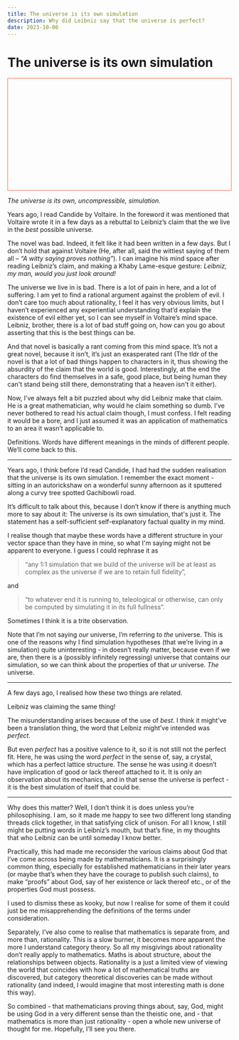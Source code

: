 ```yaml
---
title: The universe is its own simulation
description: Why did Leibniz say that the universe is perfect?
date: 2023-10-06
---
```


# The universe is its own simulation

<script setup>
import { onMounted } from "vue";
import { load } from "./js/univ-sketch.ts";

onMounted(load);
</script>

<style module>
#canvas-parent {
    aspect-ratio: 2/1;
    min-height: 200px;
    border: 1px solid tomato;
}
</style>

<div id="canvas-parent"></div>

_The universe is its own, uncompressible, simulation._

Years ago, I read Candide by Voltaire. In the foreword it was mentioned that
Voltaire wrote it in a few days as a rebuttal to Leibniz’s claim that the we
live in the _best_ possible universe.

The novel was bad. Indeed, it felt like it had been written in a few days. But I
don’t hold that against Voltaire (He, after all, said the wittiest saying of
them all – _“A witty saying proves nothing”_). I can imagine his mind space
after reading Leibniz’s claim, and making a Khaby Lame-esque gesture: _Leibniz,
my man, would you just look around!_

The universe we live in is bad. There is a lot of pain in here, and a lot of
suffering. I am yet to find a rational argument against the problem of evil. I
don’t care too much about rationality, I feel it has very obvious limits, but I
haven’t experienced any experiential understanding that’d explain the existence
of evil either yet, so I can see myself in Voltaire’s mind space. Leibniz,
brother, there is a lot of bad stuff going on, how can you go about asserting
that this is the best things can be.

And that novel is basically a rant coming from this mind space. It’s not a great
novel, because it isn’t, it’s just an exasperated rant (The tldr of the novel is
that a lot of bad things happen to characters in it, thus showing the absurdity
of the claim that the world is good. Interestingly, at the end the characters do
find themselves in a safe, good place, but being human they can't stand being
still there, demonstrating that a heaven isn't it either).

Now, I’ve always felt a bit puzzled about why did Leibniz make that claim. He is
a great mathematician, why would he claim something so dumb. I’ve never bothered
to read his actual claim though, I must confess. I felt reading it would be a
bore, and I just assumed it was an application of mathematics to an area it
wasn’t applicable to.

Definitions. Words have different meanings in the minds of different people.
We’ll come back to this.

---

Years ago, I think before I’d read Candide, I had had the sudden realisation
that the universe is its own simulation. I remember the exact moment - sitting
in an autorickshaw on a wonderful sunny afternoon as it sputtered along a curvy
tree spotted Gachibowli road.

It’s difficult to talk about this, because I don’t know if there is anything
much more to say about it: The universe is its own simulation, that's just it.
The statement has a self-sufficient self-explanatory factual quality in my mind.

I realise though that maybe these words have a different structure in your
vector space than they have in mine, so what I'm saying might not be apparent to
everyone. I guess I could rephrase it as

> “any 1:1 simulation that we build of the universe will be at least as complex
> as the universe if we are to retain full fidelity”,

and

> “to whatever end it is running to, teleological or otherwise, can only be
> computed by simulating it in its full fullness”.

Sometimes I think it is a trite observation.

Note that I’m not saying _our_ universe, I’m referring to _the_ universe. This
is one of the reasons why I find simulation hypotheses (that we’re living in a
simulation) quite uninteresting - in doesn’t really matter, because even if we
are, then there is a (possibly infinitely regressing) universe that contains our
simulation, so we can think about the properties of that _ur_ universe. _The_
universe.

---

A few days ago, I realised how these two things are related.

Leibniz was claiming the same thing!

The misunderstanding arises because of the use of _best_. I think it might’ve
been a translation thing, the word that Leibniz might’ve intended was _perfect_.

But even _perfect_ has a positive valence to it, so it is not still not the
perfect fit. Here, he was using the word _perfect_ in the sense of, say, a
crystal, which has a perfect lattice structure. The sense he was using it
doesn’t have implication of good or lack thereof attached to it. It is only an
observation about its mechanics, and in that sense the universe is perfect - it
is the best simulation of itself that could be.

---

Why does this matter? Well, I don’t think it is does unless you’re
philosophising. I am, so it made me happy to see two different long standing
threads click together, in that satisfying click of unison. For all I know, I
still might be putting words in Leibniz’s mouth, but that’s fine, in my thoughts
that who Leibniz can be until someday I know better.

Practically, this had made me reconsider the various claims about God that I’ve
come across being made by mathematicians. It is a surprisingly common thing,
especially for established mathematicians in their later years (or maybe that’s
when they have the courage to publish such claims), to make “proofs” about God,
say of her existence or lack thereof etc., or of the properties God must
possess.

I used to dismiss these as kooky, but now I realise for some of them it could
just be me misapprehending the definitions of the terms under consideration.

Separately, I’ve also come to realise that mathematics is separate from, and
more than, rationality. This is a slow burner, it becomes more apparent the more
I understand category theory. So all my misgivings about rationality don’t
really apply to mathematics. Maths is about structure, about the relationships
between objects. Rationality is a just a limited view of viewing the world that
coincides with how a lot of mathematical truths are discovered, but category
theoretical discoveries can be made without rationality (and indeed, I would
imagine that most interesting math is done this way).

So combined - that mathematicians proving things about, say, God, might be using
God in a very different sense than the theistic one, and - that mathematics is
more than just rationality - open a whole new universe of thought for me.
Hopefully, I’ll see you there.
